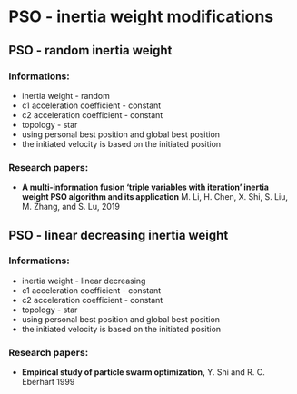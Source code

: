 # PSO - inertia weight modifications

## PSO - random inertia weight

### Informations:
- inertia weight - random
- c1 acceleration coefficient - constant
- c2 acceleration coefficient - constant
- topology - star
- using personal best position and global best position
- the initiated velocity is based on the initiated position
 
### Research papers:
 - **A multi-information fusion ‘triple variables with iteration’ inertia weight PSO algorithm and its application** M. Li, H. Chen, X. Shi, S. Liu, M. Zhang, and S. Lu, 2019 
 
 
## PSO - linear decreasing inertia weight

### Informations:
- inertia weight - linear decreasing
- c1 acceleration coefficient - constant
- c2 acceleration coefficient - constant
- topology - star
- using personal best position and global best position
- the initiated velocity is based on the initiated position
 
### Research papers:
 - **Empirical study of particle swarm optimization,**  Y. Shi and R. C. Eberhart 1999